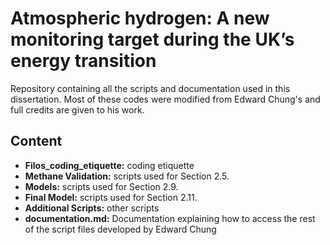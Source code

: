 # Atmospheric hydrogen: A new monitoring target during the UK’s energy transition


Repository containing all the scripts and documentation used in this dissertation.
Most of these codes were modified from Edward Chung's and full credits are given to his work.

## Content

- **Filos_coding_etiquette:** coding etiquette
- **Methane Validation:** scripts used for Section 2.5.
- **Models:** scripts used for Section 2.9.
- **Final Model:** scripts used for Section 2.11.
- **Additional Scripts:**  other scripts
- **documentation.md:** Documentation explaining how to access the rest of the script files developed by Edward Chung
